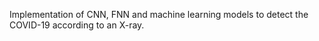 Implementation of CNN, FNN and machine learning models to detect the COVID-19 according to an X-ray.
